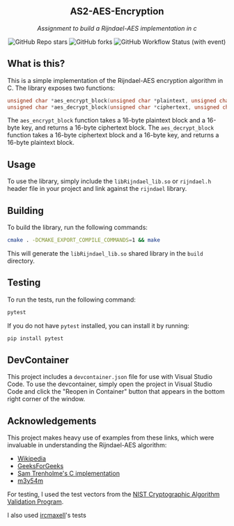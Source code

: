 <div align="center">

## AS2-AES-Encryption

_Assignment to build a Rijndael-AES implementation in c_

</div>

<div align="center">

![GitHub Repo stars](https://img.shields.io/github/stars/1Solon/AS2-AES-Encryption?style=for-the-badge)
![GitHub forks](https://img.shields.io/github/forks/1Solon/AS2-AES-Encryption?style=for-the-badge)
![GitHub Workflow Status (with event)](https://img.shields.io/github/actions/workflow/status/1Solon/AS2-AES-Encryption/release.yaml?style=for-the-badge&label=Scheduled%20Release)

</div>

## What is this?
This is a simple implementation of the Rijndael-AES encryption algorithm in C. The library exposes two functions:
```c
unsigned char *aes_encrypt_block(unsigned char *plaintext, unsigned char *key);
unsigned char *aes_decrypt_block(unsigned char *ciphertext, unsigned char *key);
```
The `aes_encrypt_block` function takes a 16-byte plaintext block and a 16-byte key, and returns a 16-byte ciphertext block. The `aes_decrypt_block` function takes a 16-byte ciphertext block and a 16-byte key, and returns a 16-byte plaintext block.

## Usage
To use the library, simply include the `libRijndael_lib.so` or `rijndael.h`  header file in your project and link against the `rijndael` library.

## Building
To build the library, run the following commands:
```bash
cmake . -DCMAKE_EXPORT_COMPILE_COMMANDS=1 && make
```
This will generate the `libRijndael_lib.so` shared library in the `build` directory.

## Testing
To run the tests, run the following command:
```bash
pytest
```
If you do not have `pytest` installed, you can install it by running:
```bash
pip install pytest
```

## DevContainer
This project includes a `devcontainer.json` file for use with Visual Studio Code. To use the devcontainer, simply open the project in Visual Studio Code and click the "Reopen in Container" button that appears in the bottom right corner of the window.

## Acknowledgements
This project makes heavy use of examples from these links, which were invaluable in understanding the Rijndael-AES algorithm:

* [Wikipedia](https://en.wikipedia.org/wiki/Advanced_Encryption_Standard)
* [GeeksForGeeks](https://www.geeksforgeeks.org/advanced-encryption-standard-aes/)
* [Sam Trenholme's C implementation](http://www.samiam.org/key-schedule.html)
* [m3y54m](https://github.com/m3y54m/aes-in-c/blob/main/src/main.c)

For testing, I used the test vectors from the [NIST Cryptographic Algorithm Validation Program](https://csrc.nist.gov/projects/cryptographic-algorithm-validation-program/block-ciphers#AES).

I also used [ircmaxell](https://github.com/ircmaxell/quality-checker/blob/master/tmp/gh_18/PHP-PasswordLib-master/test/Data/Vectors/aes-ecb.test-vectors)'s tests

